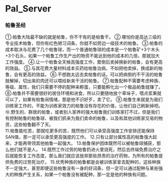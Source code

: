 # Pal_Server
### 帕鲁圣经
①.帕鲁大陆最不缺的就是帕鲁，你不干有的是帕鲁干。
②.哪怕你是高达三级的专业技术帕鲁，但你有红色陋习词条，你就不如旁边一级技术的帕鲁。
③.帕鲁的成本取决与花费了几个帕鲁球，而一个普通帕鲁球的成本是一个帕鲁矿+3个木头+3个石头，如果一个帕鲁工作生产出的物资不能达到他的成本的几倍，那就加大工作强度。
④.让一个帕鲁全天候高强度工作，累倒后卖掉换新的帕鲁，会有更高的效益。
⑤.与其花费大量材料成本买药给帕鲁治病，不如把他卖掉，换成新的帕鲁，会有更高的效益。
⑥.不想跑太远去卖帕鲁的话，可以把病倒的不干活的帕鲁肢解掉，切出来的肉还可以喂给新来干活的帕鲁。
⑦.帕鲁配种不需要考虑种族、等级、属性，我们只需要不停的配种来孵蛋，只要能孵化出一个极品帕鲁就赚了。
⑧.帕鲁并不需要很好的居住环境和进食，所以只要随地放个草垛子，喂点浆果就可以了，如果有帕鲁闹情绪，那是他不识好歹，卖了它。
⑨.帕鲁生来就是为我们训练家工作的，不能为训练家效力的帕鲁没有存在的价值，让他们自己刷新掉吧。
⑩.野生的、群居的帕鲁，或者别人家养的强大帕鲁我们训练家打不过，但是我们有控制帕鲁的帕鲁球、被我们抓来为我们卖命的帕鲁，以及和其他训练家交易的物资，这些帕鲁翻不了天。        
11.帕鲁能吃苦，那就吃更多的苦，既然他们可以承受高强度工作安排还能保持SAN值，那一定可以承受更高强度的工作。
12.只有让部分属性高的帕鲁强大起来，才能再带领其他帕鲁一起强大。
13.帕鲁保护团体既然可以被帕鲁球捕获，那么他们就不是人。
14.既然工作过劳的帕鲁扔进火里烧死，然后去终端免费治疗之后就能恢复工作态度，那么我们就应该放弃那些昂贵的治疗药物，为所有的帕鲁提供免费的过劳死治疗。
15.优秀种族的帕鲁都是会被训练家拿去配种的，这些种族不一定强大，甚至即便这些帕鲁没有一身的好词条，但一定可以通过配种与某些强大的种族产生关系，如果一个帕鲁没有被配种，那一定是他的种族有问题。

